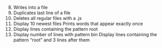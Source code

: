 8. Writes into a file
9. Duplicates last line of a file
10. Deletes all regular files with a .js
12. Display 10 newest files
Prints words that appear exactly once
14. Display lines containing the pattern root
15. Display number of lines with pattern bin 
Display lines containing the pattern “root” and 3 lines after them
